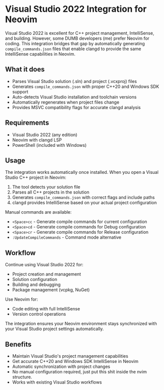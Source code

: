 # Visual Studio 2022 Integration for Neovim

Visual Studio 2022 is excellent for C++ project management, IntelliSense, and building. However, some DUMB developers (me) prefer Neovim for coding. This integration bridges that gap by automatically generating `compile_commands.json` files that enable clangd to provide the same IntelliSense capabilities in Neovim.

## What it does

- Parses Visual Studio solution (.sln) and project (.vcxproj) files
- Generates `compile_commands.json` with proper C++20 and Windows SDK support
- Auto-detects Visual Studio installation and toolchain versions
- Automatically regenerates when project files change
- Provides MSVC compatibility flags for accurate clangd analysis

## Requirements

- Visual Studio 2022 (any edition)
- Neovim with clangd LSP
- PowerShell (included with Windows)

## Usage

The integration works automatically once installed. When you open a Visual Studio C++ project in Neovim:

1. The tool detects your solution file
2. Parses all C++ projects in the solution
3. Generates `compile_commands.json` with correct flags and include paths
4. clangd provides IntelliSense based on your actual project configuration

Manual commands are available:
- `<Space>cc` - Generate compile commands for current configuration
- `<Space>cd` - Generate compile commands for Debug configuration
- `<Space>cr` - Generate compile commands for Release configuration
- `:UpdateCompileCommands` - Command mode alternative

## Workflow

Continue using Visual Studio 2022 for:
- Project creation and management
- Solution configuration
- Building and debugging
- Package management (vcpkg, NuGet)

Use Neovim for:
- Code editing with full IntelliSense
- Version control operations

The integration ensures your Neovim environment stays synchronized with your Visual Studio project settings automatically.

## Benefits

- Maintain Visual Studio's project management capabilities
- Get accurate C++20 and Windows SDK IntelliSense in Neovim
- Automatic synchronization with project changes
- No manual configuration required, just put this shit inside the nvim structure.
- Works with existing Visual Studio workflows
